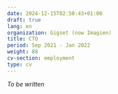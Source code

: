 ```yaml
---
date: 2024-12-15T02:50:43+01:00
draft: true
lang: en
organization: Gigset (now Imagien)
title: CTO
period: Sep 2021 - Jan 2022
weight: 88
cv-section: employment
type: cv
---
```


_To be written_

